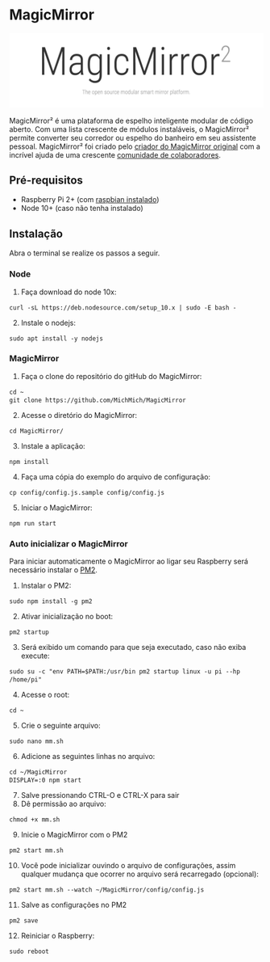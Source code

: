 # MagicMirror
 
  ![MagicMirror](/img/magicmirror.png?raw=true "MagicMirror")

  MagicMirror² é uma plataforma de espelho inteligente modular de código aberto. Com uma lista crescente de módulos instaláveis, o MagicMirror² permite converter seu corredor ou espelho do banheiro em seu assistente pessoal. MagicMirror² foi criado pelo [criador do MagicMirror original](http://michaelteeuw.nl/tagged/magicmirror) com a incrível ajuda de uma crescente [comunidade de colaboradores](https://github.com/MichMich/MagicMirror/graphs/contributors).

## Pré-requisitos
- Raspberry Pi 2+ (com [raspbian instalado](/pages/raspberry.md))
- Node 10+ (caso não tenha instalado)

## Instalação

Abra o terminal se realize os passos a seguir.

### Node

1. Faça download do node 10x:
```
curl -sL https://deb.nodesource.com/setup_10.x | sudo -E bash -
```
2. Instale o nodejs:
```
sudo apt install -y nodejs
```

### MagicMirror
1. Faça o clone do repositório do gitHub do MagicMirror:
```
cd ~
git clone https://github.com/MichMich/MagicMirror
```

2. Acesse o diretório do MagicMirror:
```
cd MagicMirror/
```

3. Instale a aplicação:
```
npm install
```

4. Faça uma cópia do exemplo do arquivo de configuração:
```
cp config/config.js.sample config/config.js
```

5. Iniciar o MagicMirror:
```
npm run start
```

### Auto inicializar o MagicMirror

Para iniciar automaticamente o MagicMirror ao ligar seu Raspberry será necessário instalar o [PM2](https://pm2.keymetrics.io/).

1. Instalar o PM2:
```
sudo npm install -g pm2
```
2. Ativar inicialização no boot:
```
pm2 startup
```
3. Será exibido um comando para que seja executado, caso não exiba execute:
```
sudo su -c "env PATH=$PATH:/usr/bin pm2 startup linux -u pi --hp /home/pi"
```
4. Acesse o root:
```
cd ~
```
5. Crie o seguinte arquivo:
```
sudo nano mm.sh
```
6. Adicione as seguintes linhas no arquivo:
```
cd ~/MagicMirror
DISPLAY=:0 npm start
```
7. Salve pressionando CTRL-O e CTRL-X para sair
8. Dê permissão ao arquivo:
```
chmod +x mm.sh
```
9. Inicie o MagicMirror com o PM2
```
pm2 start mm.sh
```
10. Você pode inicializar ouvindo o arquivo de configurações, assim qualquer mudança que ocorrer no arquivo será recarregado (opcional):
```
pm2 start mm.sh --watch ~/MagicMirror/config/config.js
```
11. Salve as configurações no PM2
```
pm2 save
```
12. Reiniciar o Raspberry:
```
sudo reboot
```

